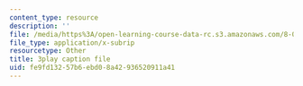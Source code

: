 ```yaml
---
content_type: resource
description: ''
file: /media/https%3A/open-learning-course-data-rc.s3.amazonaws.com/8-03sc-physics-iii-vibrations-and-waves-fall-2016/fe9fd13257b6ebd08a42936520911a41_sBKHUPDUI1o.srt
file_type: application/x-subrip
resourcetype: Other
title: 3play caption file
uid: fe9fd132-57b6-ebd0-8a42-936520911a41
---
```

